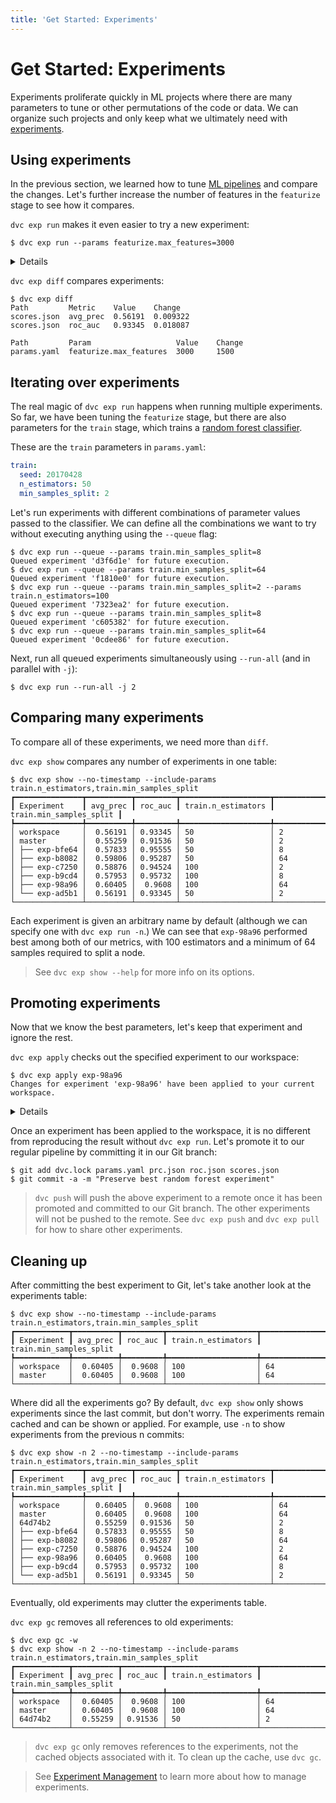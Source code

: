 ```yaml
---
title: 'Get Started: Experiments'
---
```


# Get Started: Experiments

Experiments proliferate quickly in ML projects where there are many parameters
to tune or other permutations of the code or data. We can organize such projects
and only keep what we ultimately need with
[experiments](/doc/command-reference/exp).

## Using experiments

In the previous section, we learned how to tune
[ML pipelines](/doc/tutorials/get-started/ml-pipeline) and compare the changes.
Let's further increase the number of features in the `featurize` stage to see
how it compares.

`dvc exp run` makes it even easier to try a new experiment:

```dvc
$ dvc exp run --params featurize.max_features=3000
```

<details>

### 💡 Expand to see what this command does.

`dvc exp run` is similar to `dvc repro` but with some added conveniences for
running experiments. The `--params` flag sets the values for
[parameters](/doc/command-reference/params) as a shortcut to editing
`params.yaml`.

Check that the `featurize.max_features` value has been updated in `params.yaml`:

```diff
 featurize:
-  max_features: 1500
+  max_features: 3000
```

Any edits to dependencies (parameters, source code, data) will be reflected in
the experiment run.

</details>

`dvc exp diff` compares experiments:

```dvc
$ dvc exp diff
Path         Metric    Value    Change
scores.json  avg_prec  0.56191  0.009322
scores.json  roc_auc   0.93345  0.018087

Path         Param                   Value    Change
params.yaml  featurize.max_features  3000     1500
```

## Iterating over experiments

The real magic of `dvc exp run` happens when running multiple experiments. So
far, we have been tuning the `featurize` stage, but there are also parameters
for the `train` stage, which trains a
[random forest classifier](https://scikit-learn.org/stable/modules/generated/sklearn.ensemble.RandomForestClassifier.html).

These are the `train` parameters in `params.yaml`:

```yaml
train:
  seed: 20170428
  n_estimators: 50
  min_samples_split: 2
```

Let's run experiments with different combinations of parameter values passed to
the classifier. We can define all the combinations we want to try without
executing anything using the `--queue` flag:

```dvc
$ dvc exp run --queue --params train.min_samples_split=8
Queued experiment 'd3f6d1e' for future execution.
$ dvc exp run --queue --params train.min_samples_split=64
Queued experiment 'f1810e0' for future execution.
$ dvc exp run --queue --params train.min_samples_split=2 --params train.n_estimators=100
Queued experiment '7323ea2' for future execution.
$ dvc exp run --queue --params train.min_samples_split=8
Queued experiment 'c605382' for future execution.
$ dvc exp run --queue --params train.min_samples_split=64
Queued experiment '0cdee86' for future execution.
```

Next, run all queued experiments simultaneously using `--run-all` (and in
parallel with `-j`):

```dvc
$ dvc exp run --run-all -j 2
```

## Comparing many experiments

To compare all of these experiments, we need more than `diff`.

`dvc exp show` compares any number of experiments in one table:

```dvc
$ dvc exp show --no-timestamp --include-params train.n_estimators,train.min_samples_split
┏━━━━━━━━━━━━━━━┳━━━━━━━━━━┳━━━━━━━━━┳━━━━━━━━━━━━━━━━━━━━┳━━━━━━━━━━━━━━━━━━━━━━━━━┓
┃ Experiment    ┃ avg_prec ┃ roc_auc ┃ train.n_estimators ┃ train.min_samples_split ┃
┡━━━━━━━━━━━━━━━╇━━━━━━━━━━╇━━━━━━━━━╇━━━━━━━━━━━━━━━━━━━━╇━━━━━━━━━━━━━━━━━━━━━━━━━┩
│ workspace     │  0.56191 │ 0.93345 │ 50                 │ 2
│ master        │  0.55259 │ 0.91536 │ 50                 │ 2
│ ├── exp-bfe64 │  0.57833 │ 0.95555 │ 50                 │ 8
│ ├── exp-b8082 │  0.59806 │ 0.95287 │ 50                 │ 64
│ ├── exp-c7250 │  0.58876 │ 0.94524 │ 100                │ 2
│ ├── exp-b9cd4 │  0.57953 │ 0.95732 │ 100                │ 8
│ ├── exp-98a96 │  0.60405 │  0.9608 │ 100                │ 64
│ └── exp-ad5b1 │  0.56191 │ 0.93345 │ 50                 │ 2
└───────────────┴──────────┴─────────┴────────────────────┴─────────────────────────┘
```

Each experiment is given an arbitrary name by default (although we can specify
one with `dvc exp run -n`.) We can see that `exp-98a96` performed best among
both of our metrics, with 100 estimators and a minimum of 64 samples required to
split a node.

> See `dvc exp show --help` for more info on its options.

## Promoting experiments

Now that we know the best parameters, let's keep that experiment and ignore the
rest.

`dvc exp apply` checks out the specified experiment to our workspace:

```dvc
$ dvc exp apply exp-98a96
Changes for experiment 'exp-98a96' have been applied to your current workspace.
```

<details>

### 💡 Expand to see what this command does.

`dvc exp apply` is similar to `dvc checkout` but it works with experiments that
have not been manually committed to the Git repo. DVC tracks everything in the
pipeline for each experiment (parameters, metrics, dependencies, and outputs)
and can later retrieve it as needed.

Check that `scores.json` reflects the scores in the table above:

```json
{ "avg_prec": 0.6040544652105823, "roc_auc": 0.9608017142900953 }
```

</details>

Once an experiment has been applied to the workspace, it is no different from
reproducing the result without `dvc exp run`. Let's promote it to our regular
pipeline by committing it in our Git branch:

```dvc
$ git add dvc.lock params.yaml prc.json roc.json scores.json
$ git commit -a -m "Preserve best random forest experiment"
```

> `dvc push` will push the above experiment to a remote once it has been
> promoted and committed to our Git branch. The other experiments will not be
> pushed to the remote. See `dvc exp push` and `dvc exp pull` for how to share
> other experiments.

## Cleaning up

After committing the best experiment to Git, let's take another look at the
experiments table:

```dvc
$ dvc exp show --no-timestamp --include-params train.n_estimators,train.min_samples_split
┏━━━━━━━━━━━━┳━━━━━━━━━━┳━━━━━━━━━┳━━━━━━━━━━━━━━━━━━━━┳━━━━━━━━━━━━━━━━━━━━━━━━━┓
┃ Experiment ┃ avg_prec ┃ roc_auc ┃ train.n_estimators ┃ train.min_samples_split
┡━━━━━━━━━━━━╇━━━━━━━━━━╇━━━━━━━━━╇━━━━━━━━━━━━━━━━━━━━╇━━━━━━━━━━━━━━━━━━━━━━━━━┩
│ workspace  │  0.60405 │  0.9608 │ 100                │ 64
│ master     │  0.60405 │  0.9608 │ 100                │ 64
└────────────┴──────────┴─────────┴────────────────────┴─────────────────────────┘
```

Where did all the experiments go? By default, `dvc exp show` only shows
experiments since the last commit, but don't worry. The experiments remain
cached and can be shown or applied. For example, use `-n` to show experiments
from the previous n commits:

```dvc
$ dvc exp show -n 2 --no-timestamp --include-params train.n_estimators,train.min_samples_split
┏━━━━━━━━━━━━━━━┳━━━━━━━━━━┳━━━━━━━━━┳━━━━━━━━━━━━━━━━━━━━┳━━━━━━━━━━━━━━━━━━━━━━━━━┓
┃ Experiment    ┃ avg_prec ┃ roc_auc ┃ train.n_estimators ┃ train.min_samples_split ┃
┡━━━━━━━━━━━━━━━╇━━━━━━━━━━╇━━━━━━━━━╇━━━━━━━━━━━━━━━━━━━━╇━━━━━━━━━━━━━━━━━━━━━━━━━┩
│ workspace     │  0.60405 │  0.9608 │ 100                │ 64
│ master        │  0.60405 │  0.9608 │ 100                │ 64
│ 64d74b2       │  0.55259 │ 0.91536 │ 50                 │ 2
│ ├── exp-bfe64 │  0.57833 │ 0.95555 │ 50                 │ 8
│ ├── exp-b8082 │  0.59806 │ 0.95287 │ 50                 │ 64
│ ├── exp-c7250 │  0.58876 │ 0.94524 │ 100                │ 2
│ ├── exp-98a96 │  0.60405 │  0.9608 │ 100                │ 64
│ ├── exp-b9cd4 │  0.57953 │ 0.95732 │ 100                │ 8
│ └── exp-ad5b1 │  0.56191 │ 0.93345 │ 50                 │ 2
└───────────────┴──────────┴─────────┴────────────────────┴─────────────────────────┘
```

Eventually, old experiments may clutter the experiments table.

`dvc exp gc` removes all references to old experiments:

```dvc
$ dvc exp gc -w
$ dvc exp show -n 2 --no-timestamp --include-params train.n_estimators,train.min_samples_split
┏━━━━━━━━━━━━┳━━━━━━━━━━┳━━━━━━━━━┳━━━━━━━━━━━━━━━━━━━━┳━━━━━━━━━━━━━━━━━━━━━━━━━┓
┃ Experiment ┃ avg_prec ┃ roc_auc ┃ train.n_estimators ┃ train.min_samples_split
┡━━━━━━━━━━━━╇━━━━━━━━━━╇━━━━━━━━━╇━━━━━━━━━━━━━━━━━━━━╇━━━━━━━━━━━━━━━━━━━━━━━━━┩
│ workspace  │  0.60405 │  0.9608 │ 100                │ 64
│ master     │  0.60405 │  0.9608 │ 100                │ 64
│ 64d74b2    │  0.55259 │ 0.91536 │ 50                 │ 2
└────────────┴──────────┴─────────┴────────────────────┴─────────────────────────┘
```

> `dvc exp gc` only removes references to the experiments, not the cached
> objects associated with it. To clean up the cache, use `dvc gc`.

> See [Experiment Management](/doc/user-guide/experiment-management) to learn
> more about how to manage experiments.
